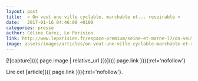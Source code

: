 ```yaml
---
layout: post
title:  « On veut une ville cyclable, marchable et... respirable »
date:   2017-01-16 04:46:00 +0100
categories: presse
author: Céline Carez, Le Parisien
link: http://www.leparisien.fr/espace-premium/seine-et-marne-77/on-veut-une-ville-cyclable-marchable-et-respirable-16-01-2017-6573309.php
image: assets/images/articles/on-veut-une-ville-cyclable-marchable-et-respirable.jpg
---
```


[![capture]({{ page.image | relative_url }})]({{ page.link }}){:rel='nofollow'}

Lire cet [article]({{ page.link }}){:rel='nofollow'}.
